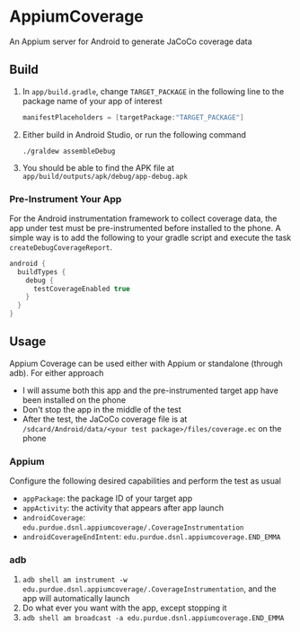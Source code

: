 # AppiumCoverage
An Appium server for Android to generate JaCoCo coverage data

## Build

1. In `app/build.gradle`, change `TARGET_PACKAGE` in the following line to the package name of your app of interest

   ```groovy
   manifestPlaceholders = [targetPackage:"TARGET_PACKAGE"]
   ```

2. Either build in Android Studio, or run the following command

   ```shell
   ./graldew assembleDebug
   ```

3. You should be able to find the APK file at `app/build/outputs/apk/debug/app-debug.apk`

### Pre-Instrument Your App

For the Android instrumentation framework to collect coverage data, the app under test must be pre-instrumented before installed to the phone. A simple way is to add the following to your gradle script and execute the task `createDebugCoverageReport`.

```groovy
android {
  buildTypes {
    debug {
      testCoverageEnabled true
    }
  }
}
```

## Usage

Appium Coverage can be used either with Appium or standalone (through adb). For either approach

- I will assume both this app and the pre-instrumented target app have been installed on the phone
- Don't stop the app in the middle of the test
- After the test, the JaCoCo coverage file is at `/sdcard/Android/data/<your test package>/files/coverage.ec` on the phone

### Appium

Configure the following desired capabilities and perform the test as usual

- `appPackage`: the package ID of your target app
- `appActivity`: the activity that appears after app launch
- `androidCoverage`: `edu.purdue.dsnl.appiumcoverage/.CoverageInstrumentation`
- `androidCoverageEndIntent`: `edu.purdue.dsnl.appiumcoverage.END_EMMA`

### adb

1. `adb shell am instrument -w edu.purdue.dsnl.appiumcoverage/.CoverageInstrumentation`, and the app will automatically launch
2. Do what ever you want with the app, except stopping it
3. `adb shell am broadcast -a edu.purdue.dsnl.appiumcoverage.END_EMMA`


